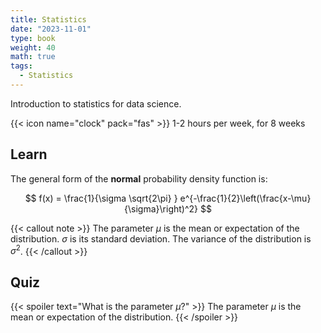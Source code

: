 ```yaml
---
title: Statistics
date: "2023-11-01"
type: book
weight: 40
math: true
tags:
  - Statistics
---
```


Introduction to statistics for data science.

<!--more-->

{{< icon name="clock" pack="fas" >}} 1-2 hours per week, for 8 weeks

## Learn

The general form of the **normal** probability density function is:

$$
f(x) = \frac{1}{\sigma \sqrt{2\pi} } e^{-\frac{1}{2}\left(\frac{x-\mu}{\sigma}\right)^2}
$$

{{< callout note >}}
The parameter $\mu$ is the mean or expectation of the distribution.
$\sigma$ is its standard deviation.
The variance of the distribution is $\sigma^{2}$.
{{< /callout >}}

## Quiz

{{< spoiler text="What is the parameter $\mu$?" >}}
The parameter $\mu$ is the mean or expectation of the distribution.
{{< /spoiler >}}
